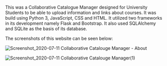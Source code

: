 This was a Collaborative Catalogue Manager designed for University Students to be able to upload information and links about courses. It was build using Python 3, JavaScript, CSS and HTML. It utilized two frameworks in its development namely Flask and Bootstrap. It also used SQLAlchemy and SQLite as the basis of its database. 

The screenshots of this website can be seen below:

![Screenshot_2020-07-11 Collaborative Catalouge Manager - About](https://user-images.githubusercontent.com/65101747/87238734-5bde4d80-c3d4-11ea-9907-2bacfea5906e.png)


![Screenshot_2020-07-11 Collaborative Catalouge Manager(1)](https://user-images.githubusercontent.com/65101747/87238735-5d0f7a80-c3d4-11ea-9d47-75f2058dd034.png)
